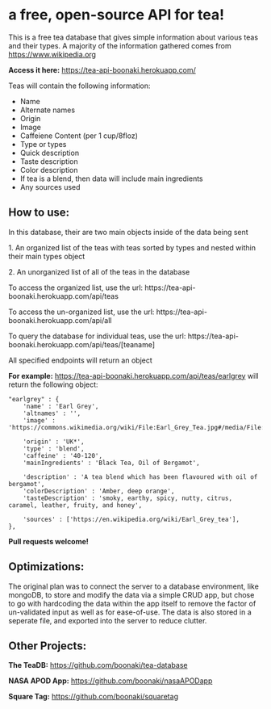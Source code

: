 # a free, open-source API for tea!
This is a free tea database that gives simple information about various teas and their types. A majority of the information gathered comes from https://www.wikipedia.org

**Access it here:** https://tea-api-boonaki.herokuapp.com/

<p>
 Teas will contain the following information:
</p>


- Name
- Alternate names
- Origin
- Image
- Caffeiene Content (per 1 cup/8floz)
- Type or types
- Quick description
- Taste description
- Color description
- If tea is a blend, then data will include main ingredients
- Any sources used

## How to use:

<p>In this database, their are two main objects inside of the data being sent</p>
<p>1. An organized list of the teas with teas sorted by types and nested within their main types object</p>
<p>2. An unorganized list of all of the teas in the database</p>
<p>To access the organized list, use the url: https://tea-api-boonaki.herokuapp.com/api/teas</p>
<p>To access the un-organized list, use the url: https://tea-api-boonaki.herokuapp.com/api/all</p>
<p>To query the database for individual teas, use the url: https://tea-api-boonaki.herokuapp.com/api/teas/[teaname]</p>

<p>All specified endpoints will return an object</p>

**For example:** https://tea-api-boonaki.herokuapp.com/api/teas/earlgrey will return the following object:
     
```
"earlgrey" : {
    'name' : 'Earl Grey',
    'altnames' : '',
    'image' : 'https://commons.wikimedia.org/wiki/File:Earl_Grey_Tea.jpg#/media/File:Earl_Grey_Tea.jpg',
        
    'origin' : 'UK*',
    'type' : 'blend',
    'caffeine' : '40-120',
    'mainIngredients' : 'Black Tea, Oil of Bergamot',

    'description' : 'A tea blend which has been flavoured with oil of bergamot',
    'colorDescription' : 'Amber, deep orange',
    'tasteDescription' : 'smoky, earthy, spicy, nutty, citrus, caramel, leather, fruity, and honey',

    'sources' : ['https://en.wikipedia.org/wiki/Earl_Grey_tea'],
},
```

**Pull requests welcome!**

## Optimizations:

The original plan was to connect the server to a database environment, like mongoDB, to store and modify the data via a simple CRUD app, but chose to go with hardcoding the data within the app itself to remove the factor of un-validated input as well as for ease-of-use. The data is also stored in a seperate file, and exported into the server to reduce clutter.

## Other Projects:

**The TeaDB:** https://github.com/boonaki/tea-database

**NASA APOD App:** https://github.com/boonaki/nasaAPODapp

**Square Tag:** https://github.com/boonaki/squaretag
